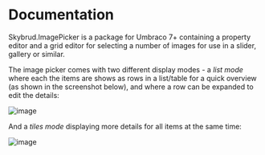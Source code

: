 # Documentation

Skybrud.ImagePicker is a package for Umbraco 7+ containing a property editor and a grid editor for selecting a number of images for use in a slider, gallery or similar.

The image picker comes with two different display modes - a *list mode* where each the items are shows as rows in a list/table for a quick overview (as shown in the screenshot below), and where a row can be expanded to edit the details:

![image](https://cloud.githubusercontent.com/assets/3634580/21615279/219ed9b0-d1dd-11e6-81bd-b8d96d1c11f8.png)

And a *tiles mode* displaying more details for all items at the same time:

![image](https://cloud.githubusercontent.com/assets/3634580/21615412/af995b00-d1dd-11e6-9214-388134845f41.png)